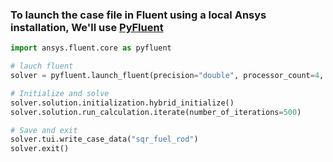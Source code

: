 ### To launch the case file in Fluent using a local Ansys installation, We'll use [PyFluent](https://github.com/pyansys/pyfluent)

```python
import ansys.fluent.core as pyfluent

# lauch fluent
solver = pyfluent.launch_fluent(precision="double", processor_count=4, mode="solver", case_filepath="sqr_fuel_rod.cas")

# Initialize and solve
solver.solution.initialization.hybrid_initialize()
solver.solution.run_calculation.iterate(number_of_iterations=500)

# Save and exit
solver.tui.write_case_data("sqr_fuel_rod")
solver.exit()
```
